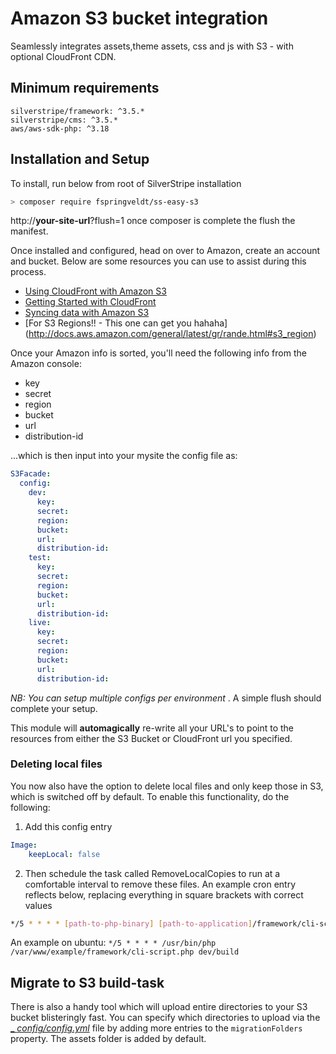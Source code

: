# Amazon S3 bucket integration
Seamlessly integrates assets,theme assets, css and js with S3 - with optional CloudFront CDN.
## Minimum requirements
```
silverstripe/framework: ^3.5.* 
silverstripe/cms: ^3.5.*
aws/aws-sdk-php: ^3.18
```
## Installation and Setup
To install, run below from root of SilverStripe installation
```bash 
> composer require fspringveldt/ss-easy-s3
``` 
http://**your-site-url**?flush=1 once composer is complete the flush the manifest.

Once installed and configured, head on over to Amazon, create an account and bucket. Below are some resources you can use to assist during this process.

* [Using CloudFront with Amazon S3](http://docs.aws.amazon.com/AmazonCloudFront/latest/DeveloperGuide/MigrateS3ToCloudFront.html)
* [Getting Started with CloudFront](http://docs.aws.amazon.com/AmazonCloudFront/latest/DeveloperGuide/GettingStarted.html)
* [Syncing data with Amazon S3](http://docs.aws.amazon.com/aws-sdk-php/v2/guide/service-s3.html#syncing-data-with-amazon-s3)
* [For S3 Regions!! - This one can get you hahaha] (http://docs.aws.amazon.com/general/latest/gr/rande.html#s3_region)


Once your Amazon info is sorted, you'll need the following info from the Amazon console:

* key
* secret
* region
* bucket
* url
* distribution-id

...which is then input into your mysite the config file as: 
```yaml
S3Facade:
  config:
    dev:
      key:
      secret:
      region:
      bucket:
      url:
      distribution-id:
    test:
      key:
      secret:
      region:
      bucket:
      url:
      distribution-id:
    live:
      key:
      secret:
      region:
      bucket:
      url:
      distribution-id:
```

_NB: You can setup multiple configs per environment_
. A simple flush should complete your setup.

This module will __automagically__ re-write all your URL's to point to the resources from either the S3 Bucket or CloudFront url you specified.

### Deleting local files
You now also have the option to delete local files and only keep those in S3, which is switched off by default. To enable this functionality, do the following:
1. Add this config entry
```yaml
Image:
    keepLocal: false
```
2. Then schedule the task called RemoveLocalCopies to run at a comfortable interval to remove these files.
An example cron entry reflects below, replacing everything in square brackets with correct values
```bash
*/5 * * * * [path-to-php-binary] [path-to-application]/framework/cli-script.php dev/build
```
An example on ubuntu: ``` */5 * * * * /usr/bin/php /var/www/example/framework/cli-script.php dev/build ```

## Migrate to S3 build-task
There is also a handy tool which will upload entire directories to your S3 bucket blisteringly fast. You can specify which directories to upload via the [_ _config/config.yml_](_config/config.yml) file by adding more entries to the ```migrationFolders``` property. The assets folder is added by default.
